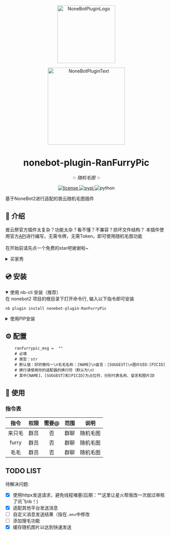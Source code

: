 <div align="center">
  <a href="https://v2.nonebot.dev/store"><img src="https://github.com/A-kirami/nonebot-plugin-template/blob/resources/nbp_logo.png" width="180" height="180" alt="NoneBotPluginLogo"></a>
  <br>
  <p><img src="https://github.com/A-kirami/nonebot-plugin-template/blob/resources/NoneBotPlugin.svg" width="240" alt="NoneBotPluginText"></p>
</div>

<div align="center">

# nonebot-plugin-RanFurryPic

_✨ 随机毛图 ✨_


</a>
<a href="https://github.com/Ekac00/nonebot-plugin-RanFurryPic/blob/main/LICENSE">
    <img src="https://img.shields.io/github/license/Ekac00/nonebot-plugin-RanFurryPic.svg" alt="license">
</a>
<a href="https://pypi.python.org/pypi/nonebot-plugin-RanFurryPic">
    <img src="https://img.shields.io/pypi/v/nonebot-plugin-RanFurryPic.svg" alt="pypi">
</a>
<img src="https://img.shields.io/badge/python-3.9+-blue.svg" alt="python">

</div>

基于NoneBot2进行适配的兽云随机毛图插件

## 📖 介绍

兽云祭官方插件太复杂？功能太杂？看不懂？不兼容？损坏文件结构？
本插件使用官方<a href="https://console-docs.apipost.cn/preview/6bf01cfebd3e5f96/c4e20a5d1a5db86c?target_id=83fb4f89-221c-4196-bb85-4abf73af73af">API</a>进行编写，无需令牌，无需Token，即可使用随机毛图功能<br><br>
在开始前请先点一个免费的star吧谢谢啦~

<details>
<summary>买家秀</summary>

<img src="https://img2.imgtp.com/2024/05/10/U4xrcU7e.png">

</details>

## 💿 安装

<details open>
<summary>使用 nb-cli 安装（推荐）</summary>
在 nonebot2 项目的根目录下打开命令行, 输入以下指令即可安装

    nb plugin install nonebot-plugin-RanFurryPic

</details>

<details>
<summary>使用PIP安装</summary>
在 nonebot2 项目的插件目录下, 打开命令行, 输入安装命令

    pip install nonebot-plugin-RanFurryPic

打开 nonebot2 项目根目录下的 `pyproject.toml` 文件, 在 `[tool.nonebot]` 部分追加写入

    plugins = ["nonebot_plugin_RanFurryPic"]


</details>

## ⚙️ 配置

```
    ranfurrypic_msg =  ""
    # 必填
    # 类型：str
    # 默认值：好的嗷呜～\n毛毛名称：[NAME]\n留言：[SUGGEST]\n图片UID:[PICID]
    # 换行请使用你的适配器的换行符（默认为\n）
    # 其中[NAME]、[SUGGEST]和[PICID]为占位符，分别代表名称、留言和图片ID
```

## 🎉 使用
### 指令表
| 指令 | 权限 | 需要@ | 范围 | 说明 |
|:-----:|:----:|:----:|:----:|:----:|
| 来只毛 | 群员 | 否 | 群聊 | 随机毛图 |
| furry | 群员 | 否 | 群聊 | 随机毛图 |
| 毛毛 | 群员 | 否 | 群聊 | 随机毛图 |

## TODO LIST

待解决问题:

 - [x] 使用httpx发送请求，避免线程堵塞(后期：艹这里让星火帮我改一次就过审核了讯飞nb！)
 - [x] 适配其他平台发送消息
 - [ ] 自定义消息发送结果（指在`.env`中修改
 - [ ] 添加搜毛功能
 - [x] 缓存随机图片以达到快速发送
